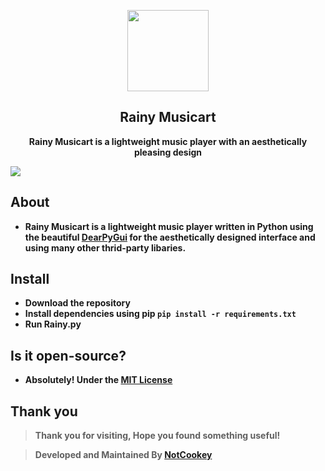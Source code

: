 <p align="center"><img src="https://cdn.discordapp.com/attachments/984056158149017623/987276964660391996/Untitled-1.png" width="130px"></p>
<h2 align="center">Rainy Musicart</h2>
<p align="center"><b>Rainy Musicart is a lightweight music player with an aesthetically pleasing design</b></p>
<kbd><img src="https://media.discordapp.net/attachments/984056158149017623/987280161349177354/Layer_0.png"></kbd>

## About
- **Rainy Musicart is a lightweight music player written in Python using the beautiful [DearPyGui](https://github.com/hoffstadt/DearPyGui/) for the aesthetically designed interface and using many other thrid-party libaries.**

## Install
- **Download the repository**
- **Install dependencies using pip `pip install -r requirements.txt`**
- **Run Rainy.py**

## Is it open-source?
- **Absolutely! Under the [MIT License](https://github.com/NotCookey/Rainy/blob/main/LICENSE)**

## Thank you
> **Thank you for visiting, Hope you found something useful!**

> **Developed and Maintained By [NotCookey](https://github.com/NotCookey)**
